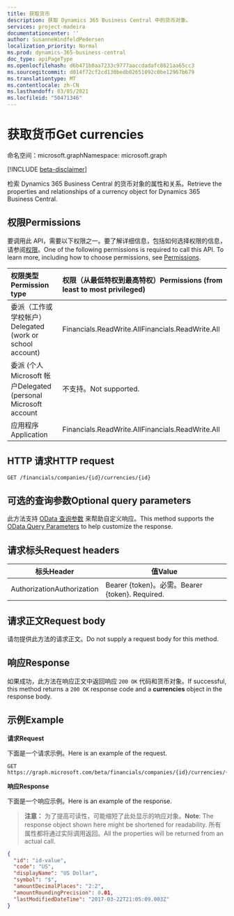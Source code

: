 ```yaml
---
title: 获取货币
description: 获取 Dynamics 365 Business Central 中的货币对象。
services: project-madeira
documentationcenter: ''
author: SusanneWindfeldPedersen
localization_priority: Normal
ms.prod: dynamics-365-business-central
doc_type: apiPageType
ms.openlocfilehash: d6b471b0aa7233c9777aaccdadafc8621aa65cc3
ms.sourcegitcommit: d014f72cf2cd130bedb02651092c0be12967b679
ms.translationtype: MT
ms.contentlocale: zh-CN
ms.lasthandoff: 03/05/2021
ms.locfileid: "50471346"
---
```

# <a name="get-currencies"></a><span data-ttu-id="1fa91-103">获取货币</span><span class="sxs-lookup"><span data-stu-id="1fa91-103">Get currencies</span></span>

<span data-ttu-id="1fa91-104">命名空间：microsoft.graph</span><span class="sxs-lookup"><span data-stu-id="1fa91-104">Namespace: microsoft.graph</span></span>

[!INCLUDE [beta-disclaimer](../../includes/beta-disclaimer.md)]

<span data-ttu-id="1fa91-105">检索 Dynamics 365 Business Central 的货币对象的属性和关系。</span><span class="sxs-lookup"><span data-stu-id="1fa91-105">Retrieve the properties and relationships of a currency object for Dynamics 365 Business Central.</span></span>

## <a name="permissions"></a><span data-ttu-id="1fa91-106">权限</span><span class="sxs-lookup"><span data-stu-id="1fa91-106">Permissions</span></span>
<span data-ttu-id="1fa91-p101">要调用此 API，需要以下权限之一。要了解详细信息，包括如何选择权限的信息，请参阅[权限](/graph/permissions-reference)。</span><span class="sxs-lookup"><span data-stu-id="1fa91-p101">One of the following permissions is required to call this API. To learn more, including how to choose permissions, see [Permissions](/graph/permissions-reference).</span></span>

|<span data-ttu-id="1fa91-109">权限类型</span><span class="sxs-lookup"><span data-stu-id="1fa91-109">Permission type</span></span> |<span data-ttu-id="1fa91-110">权限（从最低特权到最高特权）</span><span class="sxs-lookup"><span data-stu-id="1fa91-110">Permissions (from least to most privileged)</span></span>|
|:---------------|:------------------------------------------|
|<span data-ttu-id="1fa91-111">委派（工作或学校帐户）</span><span class="sxs-lookup"><span data-stu-id="1fa91-111">Delegated (work or school account)</span></span>|<span data-ttu-id="1fa91-112">Financials.ReadWrite.All</span><span class="sxs-lookup"><span data-stu-id="1fa91-112">Financials.ReadWrite.All</span></span> |
|<span data-ttu-id="1fa91-113">委派 (个人 Microsoft 帐户</span><span class="sxs-lookup"><span data-stu-id="1fa91-113">Delegated (personal Microsoft account</span></span>|<span data-ttu-id="1fa91-114">不支持。</span><span class="sxs-lookup"><span data-stu-id="1fa91-114">Not supported.</span></span>|
|<span data-ttu-id="1fa91-115">应用程序</span><span class="sxs-lookup"><span data-stu-id="1fa91-115">Application</span></span>|<span data-ttu-id="1fa91-116">Financials.ReadWrite.All</span><span class="sxs-lookup"><span data-stu-id="1fa91-116">Financials.ReadWrite.All</span></span>|

## <a name="http-request"></a><span data-ttu-id="1fa91-117">HTTP 请求</span><span class="sxs-lookup"><span data-stu-id="1fa91-117">HTTP request</span></span>

```
GET /financials/companies/{id}/currencies/{id}
```

## <a name="optional-query-parameters"></a><span data-ttu-id="1fa91-118">可选的查询参数</span><span class="sxs-lookup"><span data-stu-id="1fa91-118">Optional query parameters</span></span>
<span data-ttu-id="1fa91-119">此方法支持 [OData 查询参数](/graph/query-parameters) 来帮助自定义响应。</span><span class="sxs-lookup"><span data-stu-id="1fa91-119">This method supports the [OData Query Parameters](/graph/query-parameters) to help customize the response.</span></span>

## <a name="request-headers"></a><span data-ttu-id="1fa91-120">请求标头</span><span class="sxs-lookup"><span data-stu-id="1fa91-120">Request headers</span></span>
|<span data-ttu-id="1fa91-121">标头</span><span class="sxs-lookup"><span data-stu-id="1fa91-121">Header</span></span>|<span data-ttu-id="1fa91-122">值</span><span class="sxs-lookup"><span data-stu-id="1fa91-122">Value</span></span>|
|------|-----|
|<span data-ttu-id="1fa91-123">Authorization</span><span class="sxs-lookup"><span data-stu-id="1fa91-123">Authorization</span></span>  |<span data-ttu-id="1fa91-p102">Bearer {token}。必需。</span><span class="sxs-lookup"><span data-stu-id="1fa91-p102">Bearer {token}. Required.</span></span> |

## <a name="request-body"></a><span data-ttu-id="1fa91-126">请求正文</span><span class="sxs-lookup"><span data-stu-id="1fa91-126">Request body</span></span>
<span data-ttu-id="1fa91-127">请勿提供此方法的请求正文。</span><span class="sxs-lookup"><span data-stu-id="1fa91-127">Do not supply a request body for this method.</span></span>

## <a name="response"></a><span data-ttu-id="1fa91-128">响应</span><span class="sxs-lookup"><span data-stu-id="1fa91-128">Response</span></span>
<span data-ttu-id="1fa91-129">如果成功，此方法在响应正文中返回响应 `200 OK` 代码和货币对象。</span><span class="sxs-lookup"><span data-stu-id="1fa91-129">If successful, this method returns a `200 OK` response code and a **currencies** object in the response body.</span></span>

## <a name="example"></a><span data-ttu-id="1fa91-130">示例</span><span class="sxs-lookup"><span data-stu-id="1fa91-130">Example</span></span>

<span data-ttu-id="1fa91-131">**请求**</span><span class="sxs-lookup"><span data-stu-id="1fa91-131">**Request**</span></span>

<span data-ttu-id="1fa91-132">下面是一个请求示例。</span><span class="sxs-lookup"><span data-stu-id="1fa91-132">Here is an example of the request.</span></span>

```http
GET https://graph.microsoft.com/beta/financials/companies/{id}/currencies/{id}
```

<span data-ttu-id="1fa91-133">**响应**</span><span class="sxs-lookup"><span data-stu-id="1fa91-133">**Response**</span></span>

<span data-ttu-id="1fa91-134">下面是一个响应示例。</span><span class="sxs-lookup"><span data-stu-id="1fa91-134">Here is an example of the response.</span></span> 

> <span data-ttu-id="1fa91-135">**注意：** 为了提高可读性，可能缩短了此处显示的响应对象。</span><span class="sxs-lookup"><span data-stu-id="1fa91-135">**Note**: The response object shown here might be shortened for readability.</span></span> <span data-ttu-id="1fa91-136">所有属性都将通过实际调用返回。</span><span class="sxs-lookup"><span data-stu-id="1fa91-136">All the properties will be returned from an actual call.</span></span>

```json
{
  "id": "id-value",
  "code": "US",
  "displayName": "US Dollar",
  "symbol": "$",
  "amountDecimalPlaces": "2:2",
  "amountRoundingPrecision": 0.01,
  "lastModifiedDateTime": "2017-03-22T21:05:09.003Z"
}
```


